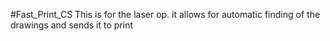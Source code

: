 #Fast_Print_CS
This is for the laser op. it allows for automatic finding of the drawings and sends it to print
